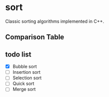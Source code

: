 # sort
Classic sorting algorithms implemented in C++.


## Comparison Table

## todo list
- [x] Bubble sort
- [ ] Insertion sort
- [ ] Selection sort
- [ ] Quick sort
- [ ] Merge sort